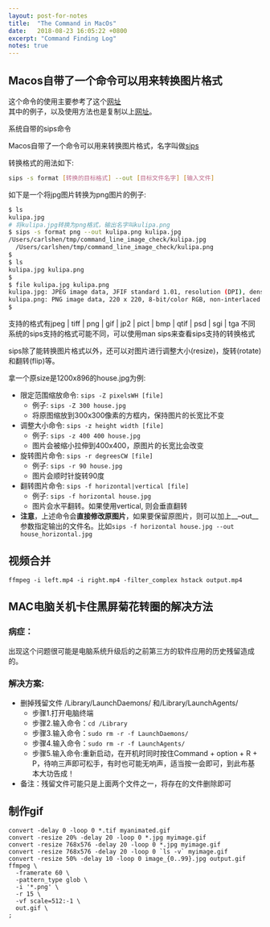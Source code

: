 ```yaml
---
layout: post-for-notes
title:  "The Command in MacOs"
date:   2018-08-23 16:05:22 +0800
excerpt: "Command Finding Log"
notes: true
---
```



## Macos自带了一个命令可以用来转换图片格式

这个命令的使用主要参考了这个[网址](https://www.jibing57.com/2018/04/25/command-line-tools-to-check-images-on-macos/)  
其中的例子，以及使用方法也是复制以上[网址](https://www.jibing57.com/2018/04/25/command-line-tools-to-check-images-on-macos/)。


系统自带的sips命令

Macos自带了一个命令可以用来转换图片格式，名字叫做[sips](https://www.birme.net/blog/bulk-resize-images-with-sips-on-mac/)

转换格式的用法如下:

```bash
sips -s format [转换的目标格式] --out [目标文件名字] [输入文件]
```

如下是一个将jpg图片转换为png图片的例子:

```bash
$ ls
kulipa.jpg
# 将kulipa.jpg转换为png格式，输出名字叫kulipa.png
$ sips -s format png --out kulipa.png kulipa.jpg
/Users/carlshen/tmp/command_line_image_check/kulipa.jpg
  /Users/carlshen/tmp/command_line_image_check/kulipa.png
$ 
$ ls
kulipa.jpg kulipa.png
$ 
$ file kulipa.jpg kulipa.png
kulipa.jpg: JPEG image data, JFIF standard 1.01, resolution (DPI), density 1x1, segment length 16, baseline, precision 8, 220x220, frames 3
kulipa.png: PNG image data, 220 x 220, 8-bit/color RGB, non-interlaced
$ 
```

支持的格式有jpeg | tiff | png | gif | jp2 | pict | bmp | qtif | psd | sgi | tga
不同系统的sips支持的格式可能不同，可以使用man sips来查看sips支持的转换格式

sips除了能转换图片格式以外，还可以对图片进行调整大小(resize)，旋转(rotate)和翻转(flip)等。

拿一个原size是1200x896的house.jpg为例:
* 限定范围缩放命令: `sips -Z pixelsWH [file]`
	* 例子: `sips -Z 300 house.jpg`
	* 将原图缩放到300x300像素的方框内，保持图片的长宽比不变
* 调整大小命令: `sips -z height width [file]`
	* 例子: `sips -z 400 400 house.jpg`
	* 图片会被缩小拉伸到400x400，原图片的长宽比会改变
* 旋转图片命令: `sips -r degreesCW [file]`
	* 例子: `sips -r 90 house.jpg`
	* 图片会顺时针旋转90度
* 翻转图片命令: `sips -f horizontal|vertical [file]`
	* 例子: `sips -f horizontal house.jpg`
	* 图片会水平翻转。如果使用vertical, 则会垂直翻转
* **注意**，上述命令会**直接修改原图片**，如果要保留原图片，则可以加上__–out__ 参数指定输出的文件名。比如`sips -f horizontal house.jpg --out house_horizontal.jpg`

## 视频合并
```
ffmpeg -i left.mp4 -i right.mp4 -filter_complex hstack output.mp4
```

## MAC电脑关机卡住黑屏菊花转圈的解决方法


### 病症：

出现这个问题很可能是电脑系统升级后的之前第三方的软件应用的历史残留造成的。

###  解决方案:

* 删掉残留文件 /Library/LaunchDaemons/ 和/Library/LaunchAgents/
	* 步骤1.打开电脑终端
	* 步骤2.输入命令：`cd /Library`
	* 步骤3.输入命令：`sudo rm -r -f LaunchDaemons/`
	* 步骤4.输入命令：`sudo rm -r -f LaunchAgents/`
	* 步骤5.输入命令:重新启动，在开机时同时按住Command + option + R + P，待响三声即可松手，有时也可能无响声，适当按一会即可，到此布基本大功告成！
* 备注：残留文件可能只是上面两个文件之一，将存在的文件删除即可


## 制作gif

```
convert -delay 0 -loop 0 *.tif myanimated.gif
convert -resize 20% -delay 20 -loop 0 *.jpg myimage.gif
convert -resize 768x576 -delay 20 -loop 0 *.jpg myimage.gif
convert -resize 768x576 -delay 20 -loop 0 `ls -v` myimage.gif
convert -resize 50% -delay 10 -loop 0 image_{0..99}.jpg output.gif
ffmpeg \
  -framerate 60 \
  -pattern_type glob \
  -i '*.png' \
  -r 15 \
  -vf scale=512:-1 \
  out.gif \
;
```




